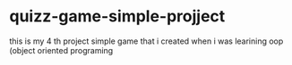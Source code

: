 # quizz-game-simple-projject
this is my 4 th project simple game that i created when i was learining oop (object oriented programing 
